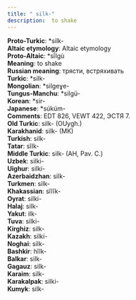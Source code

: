 ```yaml
---
title: " silk-"
description:  to shake
---
```


<strong>Proto-Turkic</strong>:  *silk-<br>
<strong>Altaic etymology</strong>:  Altaic etymology<br>
<strong> Proto-Altaic</strong>:  *sĭ́lgù<br>
<strong>Meaning</strong>:  to shake<br>
<strong>Russian meaning</strong>:  трясти, встряхивать<br>
<strong>Turkic</strong>:  *silk-<br>
<strong>Mongolian</strong>:  *silgeɣe-<br>
<strong>Tungus-Manchu</strong>:  *silgü-<br>
<strong>Korean</strong>:  *sir-<br>
<strong>Japanese</strong>:  *súkúm-<br>
<strong>Comments</strong>:  EDT 826, VEWT 422, ЭСТЯ 7.<br>
<strong>Old Turkic</strong>:  silk- (OUygh.)<br>
<strong>Karakhanid</strong>:  silk- (MK)<br>
<strong>Turkish</strong>:  silk-<br>
<strong>Tatar</strong>:  sĭlk-<br>
<strong>Middle Turkic</strong>:  silk- (AH, Pav. C.)<br>
<strong>Uzbek</strong>:  silki-<br>
<strong>Uighur</strong>:  silki-<br>
<strong>Azerbaidzhan</strong>:  silk-<br>
<strong>Turkmen</strong>:  silk-<br>
<strong>Khakassian</strong>:  sĭlĭk-<br>
<strong>Oyrat</strong>:  silki-<br>
<strong>Halaj</strong>:  silk-<br>
<strong>Yakut</strong>:  ilk-<br>
<strong>Tuva</strong>:  silki-<br>
<strong>Kirghiz</strong>:  silk-<br>
<strong>Kazakh</strong>:  silki-<br>
<strong>Noghai</strong>:  silk-<br>
<strong>Bashkir</strong>:  hĭlk-<br>
<strong>Balkar</strong>:  silk-<br>
<strong>Gagauz</strong>:  silk-<br>
<strong>Karaim</strong>:  silk-<br>
<strong>Karakalpak</strong>:  silki-<br>
<strong>Kumyk</strong>:  silk-<br>


